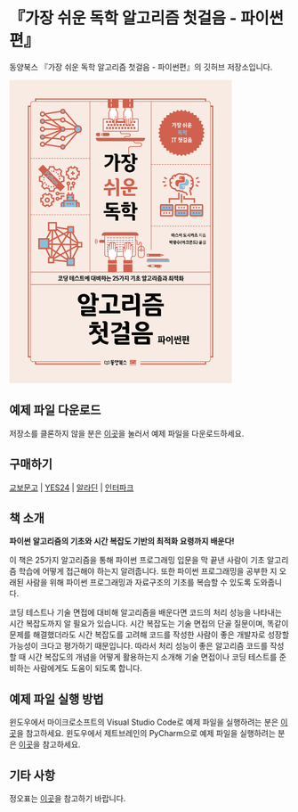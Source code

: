 # 『가장 쉬운 독학 알고리즘 첫걸음 - 파이썬편』

동양북스 『가장 쉬운 독학 알고리즘 첫걸음 - 파이썬편』의 깃허브 저장소입니다.

<img src="./readme/cover.jpg" width="400" height="544">

## 예제 파일 다운로드
저장소를 클론하지 않을 분은 [이곳](https://bit.ly/38VLu9x)을 눌러서 예제 파일을 다운로드하세요.

## 구매하기
[교보문고](https://bit.ly/3wqgUxd) | [YES24](https://bit.ly/3P3kuWf) | [알라딘](https://bit.ly/3vLYwQ2) | [인터파크](https://bit.ly/3OZJEoQ)

## 책 소개

**파이썬 알고리즘의 기초와 시간 복잡도 기반의 최적화 요령까지 배운다!**

이 책은 25가지 알고리즘을 통해 파이썬 프로그래밍 입문을 막 끝낸 사람이 기초 알고리즘 학습에 어떻게 접근해야 하는지 알려줍니다. 또한 파이썬 프로그래밍을 공부한 지 오래된 사람을 위해 파이썬 프로그래밍과 자료구조의 기초를 복습할 수 있도록 도와줍니다.

코딩 테스트나 기술 면접에 대비해 알고리즘을 배운다면 코드의 처리 성능을 나타내는 시간 복잡도까지 알 필요가 있습니다. 시간 복잡도는 기술 면접의 단골 질문이며, 똑같이 문제를 해결했더라도 시간 복잡도를 고려해 코드를 작성한 사람이 좋은 개발자로 성장할 가능성이 크다고 평가하기 때문입니다. 따라서 처리 성능이 좋은 알고리즘 코드를 작성할 때 시간 복잡도의 개념을 어떻게 활용하는지 소개해 기술 면접이나 코딩 테스트를 준비하는 사람에게도 도움이 되도록 합니다.

## 예제 파일 실행 방법
윈도우에서 마이크로소프트의 Visual Studio Code로 예제 파일을 실행하려는 분은 [이곳](https://bit.ly/3MTUieO)을 참고하세요. 윈도우에서 제트브레인의 PyCharm으로 예제 파일을 실행하려는 분은 [이곳](https://bit.ly/3FgWKte)을 참고하세요.

## 기타 사항
정오표는 [이곳](./readme/errata/errata.md)을 참고하기 바랍니다.
